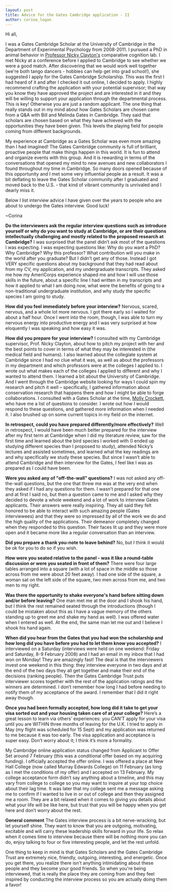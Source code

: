 ```yaml
---
layout: post
title: Advice for the Gates Cambridge application - II
author: corina_logan
---
```

Hi all,

I was a Gates Cambridge Scholar at the University of Cambridge in the Department of Experimental Psychology from 2008-2011. I pursued a PhD in animal behavior in [Professor Nicky Clayton's](http://www.psychol.cam.ac.uk/People/people/nsc22@cam.ac.uk) comparative cognition lab. I met Nicky at a conference before I applied to Cambridge to see whether we were a good match. After discovering that we would work well together (we're both tango dancers - hobbies can help get into grad school!), she suggested I apply for the Gates Cambridge Scholarship. This was the first I had heard of it and after I checked it out online, I decided to apply. I highly recommend crafting the application with your potential supervisor; that way you know they have approved the project and are interested in it and they will be willing to support your application through the departmental process. This is key! Otherwise you are just a random applicant. The one thing that really stands out in my mind about how Gates Scholars are chosen came from a Q&A with Bill and Melinda Gates in Cambridge. They said that scholars are chosen based on what they have achieved with the opportunities they have been given. This levels the playing field for people coming from different backgrounds.

My experience at Cambridge as a Gates Scholar was even more amazing than I had imagined! The Gates Cambridge community is full of brilliant, proactive people that make things happen in this world. It is fun to attend and organize events with this group. And it is rewarding in terms of the conversations that opened my mind to new avenues and new collaborators I found throughout my time in Cambridge. So many doors opened because of this opportunity and I met some very influential people as a result. It was a bit deflating to leave the Gates Scholar community after I graduated and moved back to the U.S. - that kind of vibrant community is unrivaled and I dearly miss it.

Below I list interview advice I have given over the years to people who are about to undergo the Gates interview. Good luck!

~Corina

**Do the interviewers ask the regular interview questions such as introduce yourself or why do you want to study at Cambridge, or are their questions intellectually challenging and mostly related to the proposed research at Cambridge?**
I was surprised that the panel didn’t ask most of the questions I was expecting. I was expecting questions like: Why do you want a PhD? Why Cambridge? Why this professor? What contribution will you make in the world after you graduate? But I didn’t get any of those. Instead I got VERY specific questions about my background that they had read about from my CV, my application, and my undergraduate transcripts. They asked me how my AmeriCorps experience shaped me and how I will use those skills in the future, about a specific line I had written in my transcripts and how it applied to what I am doing now, what were the benefits of going to a non-traditional undergraduate institution, and why study the specific species I am going to study.

**How did you feel immediately before your interview?**
Nervous, scared, nervous, and a whole lot more nervous. I got there early so I waited for about a half hour. Once I went into the room, though, I was able to turn my nervous energy into productive energy and I was very surprised at how eloquently I was speaking and how easy it was.

**How did you prepare for your interview?**
I consulted with my Cambridge supervisor, Prof. Nicky Clayton, about how to pitch my project with her and the best points to cover in terms of what they may be interested in (the medical field and humans). I also learned about the collegiate system at Cambridge since I had no clue what it was, as well as about the professors in my department and which professors were at the colleges I applied to. I wrote out what makes each of the colleges I applied to different and why I wanted to attend them. I learned a bit about the University of Cambridge. And I went through the Cambridge website looking for ways I could spin my research and pitch it well – specifically, I gathered information about conservation research that happens there and how I might be able to forge collaborations. I consulted with a Gates Scholar at the time, [Molly Crockett](http://www.mollycrockett.com/), who have me a list of questions to consider. I wrote out how I would respond to these questions, and gathered more information when I needed it. I also brushed up on some current topics in my field on the internet.

**In retrospect, could you have prepared differently/more effectively?**
Well in retrospect, I would have been much better prepared for the interview after my first term at Cambridge when I did my literature review, saw for the first time and learned about the bird species I worked with (I ended up studying different species than I proposed to study), attended Nicky’s lectures and assisted sometimes, and learned what the key readings are and why specifically we study these species. But since I wasn’t able to attend Cambridge and then interview for the Gates, I feel like I was as prepared as I could have been.

**Were you asked any of "off-the-wall" questions?**
I was not asked any off-the-wall questions, but the one that threw me was at the very end when they asked if I had any questions for them. I wasn’t prepared for that one and at first I said no, but then a question came to me and I asked why they decided to devote a whole weekend and a lot of work to interview Gates applicants. Their answers were really inspiring. They all said they felt honored to be able to interact with such amazing people (Gates interviewees) and that they were so impressed by all of the work we do and the high quality of the applications. Their demeanor completely changed when they responded to this question. Their faces lit up and they were more open and it became more like a regular conversation than an interview.

**Did you prepare a thank you-note to leave behind?**
No, but I think it would be ok for you to do so if you wish.

**How were you seated relative to the panel - was it like a round-table discussion or were you seated in front of them?**
There were four large tables arranged into a square (with a lot of space in the middle so those across from me were about 20 feet away). I had one side of the square, a woman sat on the left side of the square, two men across from me, and two men to my right.

**Was there the opportunity to shake everyone's hand before sitting down and/or before leaving?**
One man met me at the door and I shook his hand, but I think the rest remained seated through the introductions (though I could be mistaken about this as I have a vague memory of the others standing up to greet me and shake my hand as well). I was offered water when I entered as well. At the end, the same man let me out and I believe I shook his hand again.

**When did you hear from the Gates that you had won the scholarship and how long did you have before you had to let them know you accepted?**
I interviewed on a Saturday (interviews were held on one weekend: Friday and Saturday, 8-9 February 2008) and I had an email in my inbox that I had won on Monday! They are amazingly fast! The deal is that the interviewers invest one weekend in this thing: they interview everyone in two days and at the end of the two days they all get together and make their end of the decisions (ranking people). Then the Gates Cambridge Trust puts interviewer scores together with the rest of the application ratings and the winners are determined. I don’t remember how long I had before needing to notify them of my acceptance of the award. I remember that I did it right away though.

**Once you had been formally accepted, how long did it take to get your visa sorted out and your housing taken care of at your college?**
Here’s a great lesson to learn via others’ experiences: you CAN’T apply for your visa until you are WITHIN three months of leaving for the U.K. I tried to apply in May (my flight was scheduled for 15 Sept) and my application was returned to me because it was too early. The visa application and acceptance is super easy. Don’t worry about it; I think it’s more a formality.

My Cambridge online application status changed from Applicant to Offer Set around 7 February (this was a conditional offer based on my acquiring funding). I officially accepted the offer online. I was offered a place at New Hall College (now called Murray Edwards College) on 11 February (as long as I met the conditions of my offer) and I accepted on 13 February. My college acceptance form didn’t say anything about a timeline, and this may vary from college to college so you may want to inquire at your top choice about their lag time. It was later that my college sent me a message asking me to confirm if I wanted to live in or out of college and then they assigned me a room. They are a bit relaxed when it comes to giving you details about what your life will be like here, but trust that you will be happy when you get here and don’t worry about the rest.

**General comment**
The Gates interview process is a bit nerve-wracking, but let yourself shine. They want to know that you are outgoing, motivating, excitable and will carry these leadership skills forward in your life. So relax when it comes time to interview because there will be nothing more you can do, enjoy talking to four or five interesting people, and let the rest unfold.

One thing to keep in mind is that Gates Scholars and the Gates Cambridge Trust are extremely nice, friendly, outgoing, interesting, and energetic. Once you get there, you realize there isn't anything intimidating about these people and they become your good friends. So when you're being interviewed, that is really the place they are coming from and they feel inspired by conducting the interview process so you are actually doing them a favor!
